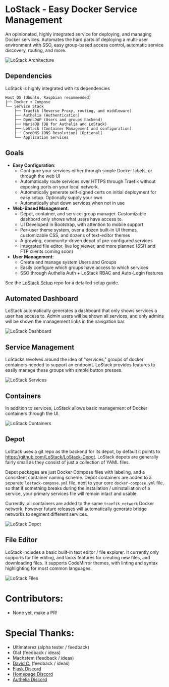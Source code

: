 # LoStack - Easy Docker Service Management

An opinionated, highly integrated service for deploying, and managing Docker services. Automates the hard parts of deploying a multi-user environment with SSO, easy group-based access control, automatic service discovery, routing, and more.


![LoStack Architecture](docs/images/architecture.png?raw=true "LoStack Architecture")

## Dependencies

LoStack is highly integrated with its dependencies
```
Host OS (Ubuntu, Raspbian recommended)
├── Docker + Compose
└── Service Stack
    ├── Traefik (Reverse Proxy, routing, and middleware)
    ├── Authelia (Authentication)
    ├── OpenLDAP (Users and groups backend)
    ├── MariaDB (DB for Authelia and LoStack)
    ├── LoStack (Container Management and configuration)
    ├── CoreDNS (DNS Resolution) [Optional]
    └── Application Services
```

## Goals

- **Easy Configuration**:
    - Configure your services either through simple Docker labels, or through the web UI
    - Automatically route services over HTTPS through Traefik without exposing ports on your local network.
    - Automatically generate self-signed certs on initial deployment for easy setup. Optionally supply your own
    - Automatically shut down services when not in use
- **Web-Based Management**:
    - Depot, container, and service-group manager. Customizable dashbord only shows what users have access to.
    - UI Developed in Bootstrap, with attention to mobile support
    - Per-user theme system, over a dozen built-in UI themes, customizable CSS, and dozens of text-editor themes
    - A growing, community-driven depot of pre-configured services
    - Integrated file editor, live log viewer, and more planned (SSH and FTP clients coming soon) 
- **User Management**:
    - Create and manage system Users and Groups
    - Easily configure which groups have access to which services
    - SSO through Authelia Auth + LoStack RBAC and Auto-Login features



See the [LoStack Setup](https://github.com/LoStack/LoStack-Setup) repo for a detailed setup guide.


## Automated Dashboard

LoStack automatically generates a dashboard that only shows services a user has access to. Admin users will be shown all services, and only admins will be shown the management links in the navigation bar.

![LoStack Dashboard](docs/images/dashboard.png?raw=true "LoStack Dashboard")


## Service Management

LoStacks revolves around the idea of "services," groups of docker containers needed to support an endpoint. LoStack provides features to easily manage these groups with simple button presses.

![LoStack Services](docs/images/services.png?raw=true "LoStack Services")

## Containers

In addition to services, LoStack allows basic management of Docker containers through the UI.

![LoStack Containers](docs/images/containers.png?raw=true "LoStack Containers")


## Depot

LoStack uses a git repo as the backend for its depot, by default it points to https://github.com/LoStack/LoStack-Depot. LoStack depots are generally fairly small as they consist of just a collection of YAML files.

Depot packages are just Docker Compose files with labeling, and a consistent container naming scheme. Depot containers are added to a separate `lostack-compose.yml` file, next to your core `docker-compose.yml` file, so that if something breaks during the installation / uninstalliation of a service, your primary services file will remain intact and usable.

Currently, all containers are added to the same `traefik_network` Docker network, however future releases will automatically generate bridge networks to segment different services.

![LoStack Depot](docs/images/depot.png?raw=true "LoStack Depot")


## File Editor

LoStack includes a basic built-in text editor / file explorer.
It currently only supports for file editing, and lacks features for creating new files, and downloading files. It supports CodeMirror themes, with linting and syntax highlighting for most common languages.

![LoStack Files](docs/images/files.png?raw=true "LoStack Files")


# Contributors:
 - None yet, make a PR!

# Special Thanks:
 - Ultimaterez (alpha tester / feedback)
 - Olaf (feedback / ideas)
 - Machstem (feedback / ideas)
 - [David C.](https://github.com/CheeseCake87) (feedback / ideas)
 - [Flask Discord](https://discord.gg/B6AGZRP)
 - [Homepage Discord](https://discord.com/invite/k4ruYNrudu)
 - [Authelia Discord](https://discord.authelia.com/)